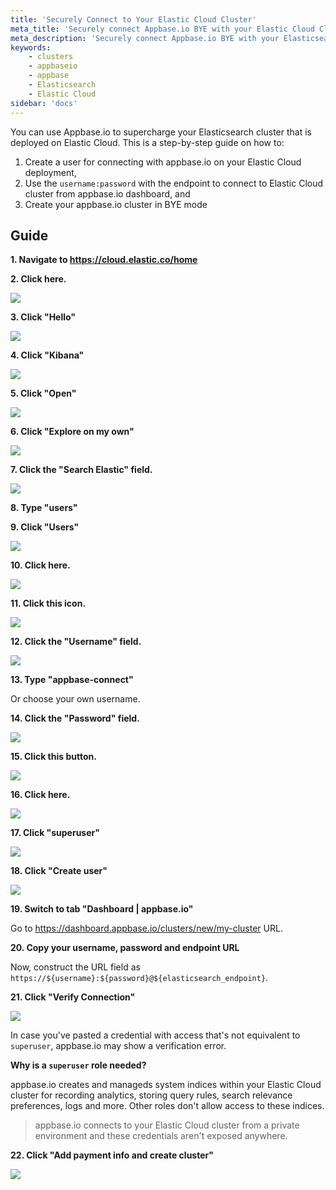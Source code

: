 ```yaml
---
title: 'Securely Connect to Your Elastic Cloud Cluster'
meta_title: 'Securely connect Appbase.io BYE with your Elastic Cloud Cluster'
meta_description: 'Securely connect Appbase.io BYE with your Elasticsearch Cluster running on cloud providers like AWS Elasticsearch or self-hosted Elasticsearch running on Docker or Kubernetes.'
keywords:
    - clusters
    - appbaseio
    - appbase
    - Elasticsearch
    - Elastic Cloud
sidebar: 'docs'
---
```


You can use Appbase.io to supercharge your Elasticsearch cluster that is deployed on Elastic Cloud. This is a step-by-step guide on how to:
1. Create a user for connecting with appbase.io on your Elastic Cloud deployment, 
2. Use the `username:password` with the endpoint to connect to Elastic Cloud cluster from appbase.io dashboard, and
3. Create your appbase.io cluster in BYE mode

## Guide

**1. Navigate to https://cloud.elastic.co/home**

**2. Click here.**

![](https://colony-recorder.s3.amazonaws.com/scribe_documents/f8cefa37-54c9-4d09-ab62-ea1a0d9409e6/actions/9d5f6537-82f5-4c26-8ddf-77cee70d096d/cropped_screenshot_$1635348380.jpeg)

**3. Click "Hello"**

![](https://colony-recorder.s3.amazonaws.com/scribe_documents/f8cefa37-54c9-4d09-ab62-ea1a0d9409e6/actions/84cabd75-cb8b-4468-b46a-6eddd5cfa8ac/cropped_screenshot_$1635348381.jpeg)

**4. Click "Kibana"**

![](https://colony-recorder.s3.amazonaws.com/scribe_documents/f8cefa37-54c9-4d09-ab62-ea1a0d9409e6/actions/9bf4c567-b7a4-45bc-80ba-7450a7788515/cropped_screenshot_$1635348382.jpeg)

**5. Click "Open"**

![](https://colony-recorder.s3.amazonaws.com/scribe_documents/f8cefa37-54c9-4d09-ab62-ea1a0d9409e6/actions/932b0619-051e-4de9-8590-81cbdd8f5855/cropped_screenshot_$1635348382.jpeg)

**6. Click "Explore on my own"**

![](https://colony-recorder.s3.amazonaws.com/scribe_documents/f8cefa37-54c9-4d09-ab62-ea1a0d9409e6/actions/814d9717-1ff1-4fda-aba8-51dfc6fecbb8/cropped_screenshot_$1635348383.jpeg)

**7. Click the "Search Elastic" field.**

![](https://colony-recorder.s3.amazonaws.com/scribe_documents/f8cefa37-54c9-4d09-ab62-ea1a0d9409e6/actions/458bf096-9ebe-4307-80ea-c5c250fd46a2/cropped_screenshot_$1635348385.jpeg)

**8. Type "users"**

**9. Click "Users"**

![](https://colony-recorder.s3.amazonaws.com/scribe_documents/f8cefa37-54c9-4d09-ab62-ea1a0d9409e6/actions/f3f07400-5d04-4207-8c01-87ddcac264bc/cropped_screenshot_$1635348386.jpeg)

**10. Click here.**

![](https://colony-recorder.s3.amazonaws.com/scribe_documents/f8cefa37-54c9-4d09-ab62-ea1a0d9409e6/actions/a2e4664d-d7d1-482a-bc6a-f36340bff21c/cropped_screenshot_$1635348387.jpeg)

**11. Click this icon.**

![](https://colony-recorder.s3.amazonaws.com/scribe_documents/f8cefa37-54c9-4d09-ab62-ea1a0d9409e6/actions/c69480e7-0e42-4c07-8984-ccfa297d7f24/cropped_screenshot_$1635348387.jpeg)

**12. Click the "Username" field.**

![](https://colony-recorder.s3.amazonaws.com/scribe_documents/f8cefa37-54c9-4d09-ab62-ea1a0d9409e6/actions/369fad23-1cb9-4426-b581-0f8e400a7995/cropped_screenshot_$1635348388.jpeg)

**13. Type "appbase-connect"**

Or choose your own username.

**14. Click the "Password" field.**

![](https://colony-recorder.s3.amazonaws.com/scribe_documents/f8cefa37-54c9-4d09-ab62-ea1a0d9409e6/actions/3b793eb3-3769-48d6-9d8b-c1c7bd81e967/cropped_screenshot_$1635348388.jpeg)

**15. Click this button.**

![](https://colony-recorder.s3.amazonaws.com/scribe_documents/f8cefa37-54c9-4d09-ab62-ea1a0d9409e6/actions/4cfff6c8-4a93-4304-a089-b3bc16f20051/cropped_screenshot_$1635348389.jpeg)

**16. Click here.**

![](https://colony-recorder.s3.amazonaws.com/scribe_documents/f8cefa37-54c9-4d09-ab62-ea1a0d9409e6/actions/94c490da-1713-4093-9c15-839fb39c7e65/cropped_screenshot_$1635348390.jpeg)

**17. Click "superuser"**

![](https://colony-recorder.s3.amazonaws.com/scribe_documents/f8cefa37-54c9-4d09-ab62-ea1a0d9409e6/actions/c2f9ceec-5f63-47e2-a954-674418e68b4f/cropped_screenshot_$1635348391.jpeg)

**18. Click "Create user"**

![](https://colony-recorder.s3.amazonaws.com/scribe_documents/f8cefa37-54c9-4d09-ab62-ea1a0d9409e6/actions/2989ccaa-640f-4e7c-8a18-7909405dcce7/cropped_screenshot_$1635348392.jpeg)

**19. Switch to tab "Dashboard | appbase.io"**

Go to https://dashboard.appbase.io/clusters/new/my-cluster URL.

**20. Copy your username, password and endpoint URL**

Now, construct the URL field as `https://${username}:${password}@${elasticsearch_endpoint}`.

**21. Click "Verify Connection"**

![](https://colony-recorder.s3.amazonaws.com/scribe_documents/f8cefa37-54c9-4d09-ab62-ea1a0d9409e6/actions/2503f960-a387-4def-82fd-5987b14d322c/cropped_screenshot_$1635348394.jpeg)

In case you've pasted a credential with access that's not equivalent to `superuser`, appbase.io may show a verification error.

**Why is a `superuser` role needed?**

appbase.io creates and manageds system indices within your Elastic Cloud cluster for recording analytics, storing query rules, search relevance preferences, logs and more. Other roles don't allow access to these indices.

> appbase.io connects to your Elastic Cloud cluster from a private environment and these credentials aren't exposed anywhere.

**22. Click "Add payment info and create cluster"**

![](https://colony-recorder.s3.amazonaws.com/scribe_documents/f8cefa37-54c9-4d09-ab62-ea1a0d9409e6/actions/a3a04203-3139-4764-b44b-50002228bceb/cropped_screenshot_$1635348395.jpeg)
